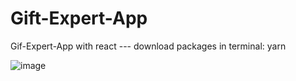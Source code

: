 # Gift-Expert-App
Gif-Expert-App with react
--- download packages in terminal: yarn

![image](https://user-images.githubusercontent.com/75455500/180076895-3302e71b-2926-4c8e-b7fb-c8cc15518b6b.png)

